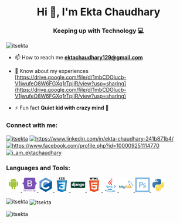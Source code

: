 <h1 align="center">Hi 👋, I'm Ekta Chaudhary</h1>
<h3 align="center">Keeping up with Technology 💻</h3>

<p align="left"> <img src="https://komarev.com/ghpvc/?username=itsekta&label=Profile%20views&color=0e75b6&style=flat" alt="itsekta" /> </p>

<!-- - 🔭 I’m currently working as an [Editor for Swagit App](https://www.facebook.com/swagitapp)

- 🌱 I’m currently learning **Machine Learning**

- 👯 I have collaborated with [JumpLabs](https://www.jumplabs.in/)

- 📝 I write articles on [https://dev.to/itsekta](https://dev.to/itsekta) -->

- 📫 How to reach me **ektachaudhary129@gmail.com**

- 📄 Know about my experiences [https://drive.google.com/file/d/1mbCDOlucb-V1jwufeO8W6FGXq1rTpjIR/view?usp=sharing](https://drive.google.com/file/d/1mbCDOlucb-V1jwufeO8W6FGXq1rTpjIR/view?usp=sharing)

- ⚡ Fun fact **Quiet kid with crazy mind 🧠**

<h3 align="left">Connect with me:</h3>
<p align="left">
<a href="https://dev.to/itsekta" target="blank"><img align="center" src="https://cdn.jsdelivr.net/npm/simple-icons@3.0.1/icons/dev-dot-to.svg" alt="itsekta" height="30" width="40" /></a>
<a href="https://linkedin.com/in/https://www.linkedin.com/in/ekta-chaudhary-241b871b4/" target="blank"><img align="center" src="https://cdn.jsdelivr.net/npm/simple-icons@3.0.1/icons/linkedin.svg" alt="https://www.linkedin.com/in/ekta-chaudhary-241b871b4/" height="30" width="40" /></a>
<a href="https://fb.com/https://www.facebook.com/profile.php?id=100009251114770" target="blank"><img align="center" src="https://cdn.jsdelivr.net/npm/simple-icons@3.0.1/icons/facebook.svg" alt="https://www.facebook.com/profile.php?id=100009251114770" height="30" width="40" /></a>
<a href="https://instagram.com/i_am_ektachaudhary" target="blank"><img align="center" src="https://cdn.jsdelivr.net/npm/simple-icons@3.0.1/icons/instagram.svg" alt="i_am_ektachaudhary" height="30" width="40" /></a>
</p>

<h3 align="left">Languages and Tools:</h3>
<p align="left"> <a href="https://developer.android.com" target="_blank"> <img src="https://raw.githubusercontent.com/devicons/devicon/master/icons/android/android-original-wordmark.svg" alt="android" width="40" height="40"/> </a> <a href="https://getbootstrap.com" target="_blank"> <img src="https://raw.githubusercontent.com/devicons/devicon/master/icons/bootstrap/bootstrap-plain-wordmark.svg" alt="bootstrap" width="40" height="40"/> </a> <a href="https://www.cprogramming.com/" target="_blank"> <img src="https://raw.githubusercontent.com/devicons/devicon/master/icons/c/c-original.svg" alt="c" width="40" height="40"/> </a> <a href="https://www.w3schools.com/css/" target="_blank"> <img src="https://raw.githubusercontent.com/devicons/devicon/master/icons/css3/css3-original-wordmark.svg" alt="css3" width="40" height="40"/> </a> <a href="https://www.djangoproject.com/" target="_blank"> <img src="https://raw.githubusercontent.com/devicons/devicon/master/icons/django/django-original.svg" alt="django" width="40" height="40"/> </a> <a href="https://www.w3.org/html/" target="_blank"> <img src="https://raw.githubusercontent.com/devicons/devicon/master/icons/html5/html5-original-wordmark.svg" alt="html5" width="40" height="40"/> </a> <a href="https://www.java.com" target="_blank"> <img src="https://raw.githubusercontent.com/devicons/devicon/master/icons/java/java-original.svg" alt="java" width="40" height="40"/> </a> <a href="https://www.mysql.com/" target="_blank"> <img src="https://raw.githubusercontent.com/devicons/devicon/master/icons/mysql/mysql-original-wordmark.svg" alt="mysql" width="40" height="40"/> </a> <a href="https://www.photoshop.com/en" target="_blank"> <img src="https://raw.githubusercontent.com/devicons/devicon/master/icons/photoshop/photoshop-line.svg" alt="photoshop" width="40" height="40"/> </a> <a href="https://www.python.org" target="_blank"> <img src="https://raw.githubusercontent.com/devicons/devicon/master/icons/python/python-original.svg" alt="python" width="40" height="40"/> </a> </p>

<p><img align="left" src="https://github-readme-stats.vercel.app/api/top-langs?username=itsekta&show_icons=true&locale=en&layout=compact" alt="itsekta" /></p>

<p>&nbsp;<img align="center" src="https://github-readme-stats.vercel.app/api?username=itsekta&show_icons=true&locale=en" alt="itsekta" /></p>

<p><img align="center" src="https://github-readme-streak-stats.herokuapp.com/?user=itsekta&" alt="itsekta" /></p>
